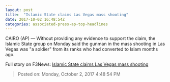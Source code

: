 ```yaml
---
layout: post
title:  "Islamic State claims Las Vegas mass shooting"
date: 2017-10-02 16:48:54Z
categories: associated-press-ap-top-headlines
---
```


CAIRO (AP) — Without providing any evidence to support the claim, the Islamic State group on Monday said the gunman in the mass shooting in Las Vegas was "a soldier" from its ranks who had converted to Islam months ago.


Full story on F3News: [Islamic State claims Las Vegas mass shooting](http://www.f3nws.com/n/2ajzrC)

> Posted on: Monday, October 2, 2017 4:48:54 PM
